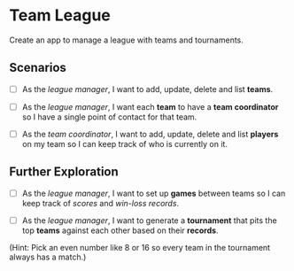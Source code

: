 # Team League #

Create an app to manage a league with teams and tournaments.

## Scenarios ##

- [ ] As the *league manager*, I want to add, update, delete and list **teams**.

- [ ] As the *league manager*, I want each **team** to have a **team coordinator** so I have a single point of contact for that team.

- [ ] As the *team coordinator*, I want to add, update, delete and list **players** on my team so I can keep track of who is currently on it.

## Further Exploration ##

- [ ] As the *league manager*, I want to set up **games** between teams so I can keep track of *scores* and *win-loss records*.

- [ ] As the *league manager*, I want to generate a **tournament** that pits the top **teams** against each other based on their **records**.

(Hint: Pick an even number like 8 or 16 so every team in the tournament always has a match.)